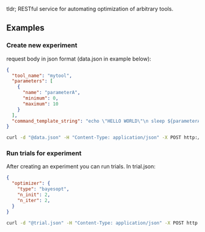 tldr;
RESTful service for automating optimization of arbitrary tools.

## Examples
### Create new experiment
request body in json format (data.json in example below):
```json
{
  "tool_name": "mytool",
  "parameters": [
    {
      "name": "parameterA",
      "minimum": 0,
      "maximum": 10
    }
  ],
  "command_template_string": "echo \"HELLO WORLD\"\n sleep ${parameterA}"
}
```
```bash
curl -d "@data.json" -H "Content-Type: application/json" -X POST http://localhost:8080/api/v1/experiments
```

### Run trials for experiment
After creating an experiment you can run trials.
In trial.json:
```json
{
  "optimizer": {
    "type": "bayesopt",
    "n_init": 2,
    "n_iter": 2,
  }
}
```
```bash
curl -d "@trial.json" -H "Content-Type: application/json" -X POST http://localhost:8080/api/v1/experiments/1/trials
```